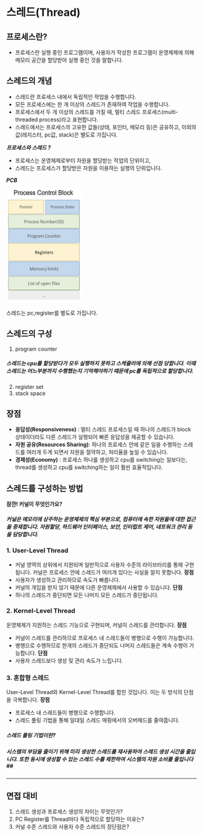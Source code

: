 # 스레드(Thread)

## 프로세스란? 
- 프로세스란 실행 중인 프로그램이며, 사용자가 작성한 프로그램이 운영체제에 의해 메모리 공간을 할당받아 실행 중인 것을 말합니다. 

## 스레드의 개념
- 스레드란 프로세스 내에서 독립적인 작업을 수행합니다.
- 모든 프로세스에는 한 개 이상의 스레드가 존재하여 작업을 수행합니다.
- 프로세스에서 두 개 이상의 스레드를 가질 때, 멀티 스레드 프로세스(multi-threaded process)라고 표현합니다.
- 스레드에서는 프로세스의 고유한 값들(상태, 포인터, 메모리 등)은 공유하고, 이외의 값(레지스터, pc값, stack)은 별도로 가집니다.

***프로세스와 스레드 ?***
- 프로세스는 운영체제로부터 자원을 할당받는 작업의 단위이고,
- 스레드는 프로세스가 할당받은 자원을 이용하는 실행의 단위입니다. 

***PCB***

<img src = "./images/Thread/process_control_block.png" width="200" height="300">

스레드는 pc,register를 별도로 가집니다.  

## 스레드의 구성
1. program counter
##### 스레드는 cpu를 할당받다가 모두 실행하지 못하고 스케쥴러에 의해 선점 당합니다. 이때 스레드는 어느부분까지 수행했는지 기억해야하기 때문에 pc를 독립적으로 할당합니다.
2. register set
3. stack space



## 장점
- **응답성(Responsiveness)** : 멀티 스레드 프로세스일 때 하나의 스레드가 block 상태이더라도 다른 스레드가 실행되어 빠른 응답성을 제공할 수 있습니다.
- **자원 공유(Resources Sharing)**: 하나의 프로세스 안에 같은 일을 수행하는 스레드를 여러개 두게 되면서 자원을 절약하고, 처리율을 높일 수 있습니다.
- **경제성(Economy)** : 프로세스 하나를 생성하고 cpu를 switching는 일보다는, thread를 생성하고 cpu를 switching하는 일이 훨씬 효율적입니다.

## 스레드를 구성하는 방법

**잠깐! 커널이 무엇인가요?**
##### 커널은 메모리에 상주하는 운영체제의 핵심 부분으로, 컴퓨터에 속한 자원들에 대한 접근을 중재합니다. 자원할당, 하드웨어 인터페이스, 보안, 인터럽트 제어, 네트워크 관리 등을 담당합니다.


### 1. User-Level Thread
- 커널 영역의 상위에서 지원되며 일반적으로 사용자 수준의 라이브러리를 통헤 구현됩니다. 커널은 프로세스 안에 스레드가 여러개 있다는 사실을 알지 못합니다.
**장점**
- 사용자가 생성하고 관리하므로 속도가 빠릅니다. 
- 커널의 개입을 받지 않기 때문에 다른 운영체제에서 사용할 수 있습니다.
**단점**
- 하나의 스레드가 중단되면 모든 나머지 모든 스레드가 중단됩니다.

### 2. Kernel-Level Thread
운영체제가 지원하는 스레드 기능으로 구현되며, 커널이 스레드를 관리합니다.
**장점**
- 커널이 스레드를 관리하므로 프로세스 내 스레드들이 병행으로 수행이 가능합니다.
- 병행으로 수행하므로 한개의 스레드가 중단되도 나머지 스레드들은 계속 수행이 가능합니다.
**단점**
- 사용자 스레드보다 생성 및 관리 속도가 느립니다.

### 3. 혼합형 스레드 
User-Level Thread와 Kernel-Level Thread를 합친 것입니다. 이는 두 방식의 단점을 극복합니다.
**장점**
- 프로세스 내 스레드들이 병행으로 수행합니다.
- 스레드 풀링 기법을 통해 일대일 스레드 매핑에서의 오버헤드를 줄여줍니다.

##### 스레드 풀링 기법이란?
##### 시스템의 부담을 줄이기 위해 미리 생성한 스레드를 재사용하여 스레드 생성 시간을 줄입니다. 또한 동시에 생성할 수 있는 스레드 수를 제한하여 시스템의 자원 소비를 줄입니다##

----   

## 면접 대비
1. 스레드 생성과 프로세스 생성의 차이는 무엇인가? 
2. PC Register를 Thread마다 독립적으로 할당하는 이유는?
3. 커널 수준 스레드와 사용자 수준 스레드의 장단점은? 


